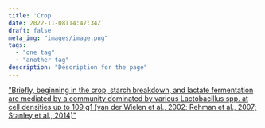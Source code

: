 ```yaml
---
title: 'Crop'
date: 2022-11-08T14:47:34Z
draft: false
meta_img: "images/image.png"
tags:
  - "one tag"
  - "another tag"
description: "Description for the page"
---
```


["Briefly, beginning in the crop, starch breakdown, and lactate fermentation are mediated by a community dominated by various Lactobacillus spp. at cell densities up to 109 g1 (van der Wielen et al., 2002; Rehman et al., 2007; Stanley et al., 2014)"](/citations/oakleyChickenGastrointestinalMicrobiome2014#^7e2dc9)